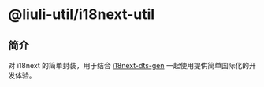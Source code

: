 # @liuli-util/i18next-util

## 简介

对 i18next 的简单封装，用于结合 [i18next-dts-gen](https://liuli-tools.rxliuli.com/zh/tools/i18next-dts-gen/) 一起使用提供简单国际化的开发体验。
